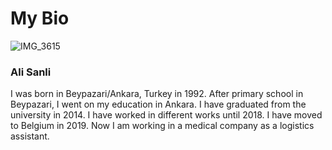 
# My Bio

![IMG_3615](https://user-images.githubusercontent.com/124198443/216785007-b9cfd968-e66a-46ec-bb5c-38bdcbbb349f.JPG)

### Ali Sanli


I was born in Beypazari/Ankara, Turkey in 1992. After primary school in Beypazari, I went on my education in Ankara. I have graduated from the university in 2014. I have worked in different works until 2018.  I have moved to Belgium in 2019. Now I am working in a medical company as a logistics assistant.
 